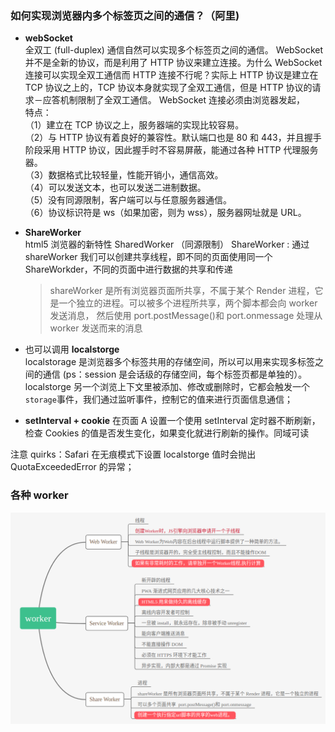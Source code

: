 ### 如何实现浏览器内多个标签页之间的通信？（阿里)

- **webSocket**  
  全双工 (full-duplex) 通信自然可以实现多个标签页之间的通信。
  WebSocket 并不是全新的协议，而是利用了 HTTP 协议来建立连接。为什么 WebSocket 连接可以实现全双工通信而 HTTP 连接不行呢？实际上 HTTP 协议是建立在 TCP 协议之上的，TCP 协议本身就实现了全双工通信，但是 HTTP 协议的请求－应答机制限制了全双工通信。
  WebSocket 连接必须由浏览器发起，  
  特点：  
  （1）建立在 TCP 协议之上，服务器端的实现比较容易。  
  （2）与 HTTP 协议有着良好的兼容性。默认端口也是 80 和 443，并且握手阶段采用 HTTP 协议，因此握手时不容易屏蔽，能通过各种 HTTP 代理服务器。  
  （3）数据格式比较轻量，性能开销小，通信高效。  
  （4）可以发送文本，也可以发送二进制数据。  
  （5）没有同源限制，客户端可以与任意服务器通信。  
  （6）协议标识符是 ws（如果加密，则为 wss），服务器网址就是 URL。

- **ShareWorker**  
  html5 浏览器的新特性 SharedWorker （同源限制）
  ShareWorker : 通过 shareWorker 我们可以创建共享线程，即不同的页面使用同一个 ShareWorkder，不同的页面中进行数据的共享和传递

  > shareWorker 是所有浏览器页面所共享，不属于某个 Render 进程，它是一个独立的进程。可以被多个进程所共享，两个脚本都会向 worker 发送消息， 然后使用 port.postMessage()和 port.onmessage 处理从 worker 发送而来的消息

- 也可以调用 **localstorge**  
  localstorage 是浏览器多个标签共用的存储空间，所以可以用来实现多标签之间的通信 (ps：session 是会话级的存储空间，每个标签页都是单独的）。
  localstorge 另一个浏览上下文里被添加、修改或删除时，它都会触发一个`storage`事件，我们通过监听事件，控制它的值来进行页面信息通信；

- **setInterval + cookie**
  在页面 A 设置一个使用 setInterval 定时器不断刷新，检查 Cookies 的值是否发生变化，如果变化就进行刷新的操作。同域可读

注意 quirks：Safari 在无痕模式下设置 localstorge 值时会抛出 QuotaExceededError 的异常；

### 各种 worker

![worker](../img/worker.png)
